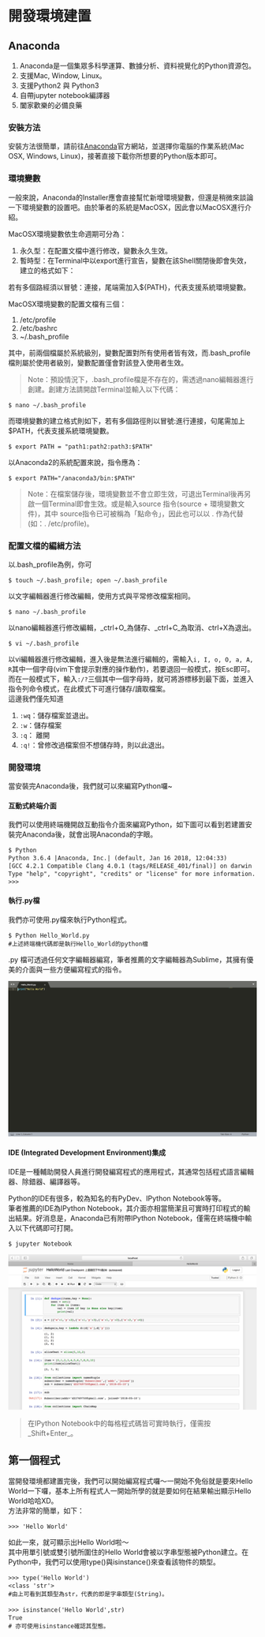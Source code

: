 # 開發環境建置

## Anaconda

1. Anaconda是一個集眾多科學運算、數據分析、資料視覺化的Python資源包。
2. 支援Mac, Window, Linux。
3. 支援Python2 與 Python3
4. 自帶jupyter notebook編譯器
5. 闔家歡樂的必備良藥

### 安裝方法

安裝方法很簡單，請前往[Anaconda](https://www.anaconda.com/download/#macos)官方網站，並選擇你電腦的作業系統\(Mac OSX, Windows, Linux\)，接著直接下載你所想要的Python版本即可。

### 環境變數

一般來說，Anaconda的Installer應會直接幫忙新增環境變數，但還是稍微來談論一下環境變數的設置吧。由於筆者的系統是MacOSX，因此會以MacOSX進行介紹。  
  
MacOSX環境變數依生命週期可分為：  
1. 永久型：在配置文檔中進行修改，變數永久生效。  
2. 暫時型：在Terminal中以export進行宣告，變數在該Shell關閉後即會失效，建立的格式如下：

若有多個路經須以冒號：連接，尾端需加入${PATH}，代表支援系統環境變數。

MacOSX環境變數的配置文檔有三個：  
1. /etc/profile  
2. /etc/bashrc  
3. ~/.bash\_profile  
  
其中，前兩個檔屬於系統級別，變數配置對所有使用者皆有效，而.bash\_profile檔則屬於使用者級別，變數配置僅會對該登入使用者生效。

> Note：預設情況下，.bash\_profile檔是不存在的，需透過nano編輯器進行創建。創建方法請開啟Terminal並輸入以下代碼：

```text
$ nano ~/.bash_profile
```

而環境變數的建立格式則如下，若有多個路徑則以冒號:進行連接，句尾需加上$PATH，代表支援系統環境變數。

```text
$ export PATH = "path1:path2:path3:$PATH"
```

以Anaconda2的系統配置來說，指令應為：

```text
$ export PATH="/anaconda3/bin:$PATH"
```

> Note：在檔案儲存後，環境變數並不會立即生效，可退出Terminal後再另啟一個Terminal即會生效。或是輸入source 指令\(source + 環境變數文件\)，其中 source指令已可被稱為「點命令」，因此也可以以 . 作為代替\(如：. /etc/profile\)。

### 配置文檔的編緝方法

以.bash\_profile為例，你可

```text
$ touch ~/.bash_profile; open ~/.bash_profile
```

以文字編輯器進行修改編輯，使用方式與平常修改檔案相同。

```text
$ nano ~/.bash_profile
```

以nano編輯器進行修改編輯，_ctrl+O_為儲存、_ctrl+C_為取消、ctrl+X為退出。

```text
$ vi ~/.bash_profile
```

以vi編輯器進行修改編輯，進入後是無法進行編輯的，需輸入`i, I, o, O, a, A, R`其中一個字母\(vim下會提示對應的操作動作\)，若要退回一般模式，按Esc即可。而在一般模式下，輸入`:/?`三個其中一個字母時，就可將游標移到最下面，並進入指令列命令模式，在此模式下可進行儲存/讀取檔案。  
這邊我們僅先知道  
1. `:wq`：儲存檔案並退出。  
2. `:w`：儲存檔案  
3. `:q`： 離開  
4. `:q!`：曾修改過檔案但不想儲存時，則以此退出。

### 開發環境

當安裝完Anaconda後，我們就可以來編寫Python囉~

#### 互動式終端介面

我們可以使用終端機開啟互動指令介面來編寫Python，如下圖可以看到若建置安裝完Anaconda後，就會出現Anaconda的字眼。

```text
$ Python
Python 3.6.4 |Anaconda, Inc.| (default, Jan 16 2018, 12:04:33)
[GCC 4.2.1 Compatible Clang 4.0.1 (tags/RELEASE_401/final)] on darwin
Type "help", "copyright", "credits" or "license" for more information.
>>> 
```

#### 執行.py檔

我們亦可使用.py檔來執行Python程式。

```text
$ Python Hello_World.py
#上述終端機代碼即是執行Hello_World的python檔
```

.py 檔可透過任何文字編輯器編寫，筆者推薦的文字編輯器為Sublime，其擁有優美的介面與一些方便編寫程式的指令。

![Sublime](.gitbook/assets/ying-mu-kuai-zhao-20180512-shang-wu-12.58.10%20%281%29.png)

#### IDE \(Integrated Development Environment\)集成

IDE是一種輔助開發人員進行開發編寫程式的應用程式，其通常包括程式語言編輯器、除錯器、編譯器等。  
  
Python的IDE有很多，較為知名的有PyDev、IPython Notebook等等。  
筆者推薦的IDE為IPython Notebook，其介面亦相當簡潔且可實時打印程式的輸出結果。好消息是，Anaconda已有附帶IPython Notebook，僅需在終端機中輸入以下代碼即可打開。

```text
$ jupyter Notebook
```

![IPython Notebook](.gitbook/assets/ying-mu-kuai-zhao-20180512-shang-wu-1.11.45.png)

> 在IPython Notebook中的每格程式碼皆可實時執行，僅需按_Shift+Enter_。

## 第一個程式

當開發環境都建置完後，我們可以開始編寫程式囉～一開始不免俗就是要來Hello World一下囉，基本上所有程式人一開始所學的就是要如何在結果輸出顯示Hello World哈哈XD。  
方法非常的簡單，如下：

```text
>>> 'Hello World'
```

如此一來，就可顯示出Hello World啦～  
其中用單引號或雙引號所圍住的Hello World會被以字串型態被Python建立。在Python中，我們可以使用type\(\)與isinstance\(\)來查看該物件的類型。

```text
>>> type('Hello World')
<class 'str'>
#由上可看到其類型為str，代表的即是字串類型(String)。

>>> isinstance('Hello World',str)
True
# 亦可使用isinstance確認其型態。
```

